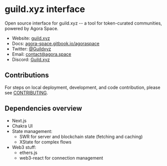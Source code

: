 # guild.xyz interface

Open source interface for guild.xyz -- a tool for token-curated communities, powered by Agora Space.

- Website: [guild.xyz](https://guild.xyz)
- Docs: [agora-space.gitbook.io/agoraspace](https://agora-space.gitbook.io/agoraspace/)
- Twitter: [@Guildxyz](https://twitter.com/guildxyz)
- Email: [contact@agora.space](mailto:contact@agora.space)
- Discord: [Guild.xyz](https://discord.gg/guildxyz)

## Contributions

For steps on local deployment, development, and code contribution, please see [CONTRIBUTING](./CONTRIBUTING.md).

## Dependencies overview

- Next.js
- Chakra UI
- State management:
  - SWR for server and blockchain state (fetching and caching)
  - XState for complex flows
- Web3 stuff:
  - ethers.js
  - web3-react for connection management
